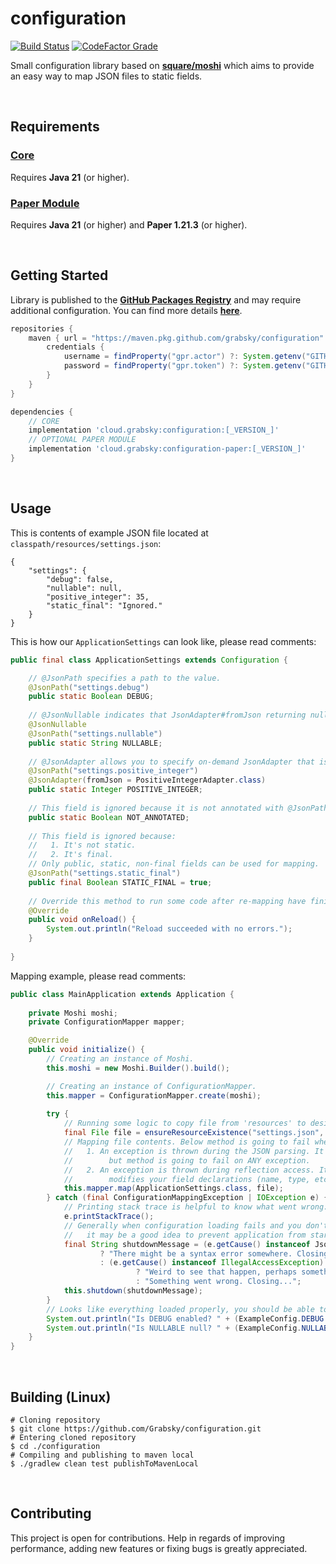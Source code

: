 # configuration
<span>
    <a href=""><img alt="Build Status" src="https://img.shields.io/github/actions/workflow/status/Grabsky/configuration/gradle.yml?style=for-the-badge&logo=github&logoColor=white&label=%20"></a>
    <a href=""><img alt="CodeFactor Grade" src="https://img.shields.io/codefactor/grade/github/Grabsky/configuration/main?style=for-the-badge&logo=codefactor&logoColor=white&label=%20"></a>
</span>
<p></p>

Small configuration library based on **[square/moshi](https://github.com/square/moshi)** which aims to provide an easy way to map JSON files to static fields.

<br />

## Requirements
### [Core](#usage)
Requires **Java 21** (or higher).  

### [Paper Module](https://github.com/Grabsky/configuration/blob/main/PAPER_MODULE.md)
Requires **Java 21** (or higher) and **Paper 1.21.3** (or higher).

<br />

## Getting Started
Library is published to the **[GitHub Packages Registry](https://github.com/Grabsky/configuration/packages/)** and may require additional configuration. You can find more details **[here](https://docs.github.com/en/packages/working-with-a-github-packages-registry/working-with-the-gradle-registry#using-a-published-package)**.
```groovy
repositories {
    maven { url = "https://maven.pkg.github.com/grabsky/configuration"
        credentials {
            username = findProperty("gpr.actor") ?: System.getenv("GITHUB_ACTOR")
            password = findProperty("gpr.token") ?: System.getenv("GITHUB_TOKEN")
        }
    }
}
```

```groovy
dependencies {
    // CORE
    implementation 'cloud.grabsky:configuration:[_VERSION_]'
    // OPTIONAL PAPER MODULE
    implementation 'cloud.grabsky:configuration-paper:[_VERSION_]'
}
```

<br />

## Usage

This is contents of example JSON file located at `classpath/resources/settings.json`:
```json5
{
    "settings": {
        "debug": false,
        "nullable": null,
        "positive_integer": 35,
        "static_final": "Ignored."
    }
}
```

This is how our `ApplicationSettings` can look like, please read comments:
```java
public final class ApplicationSettings extends Configuration {

    // @JsonPath specifies a path to the value.
    @JsonPath("settings.debug")
    public static Boolean DEBUG;
    
    // @JsonNullable indicates that JsonAdapter#fromJson returning null is 100% valid and no exception should be thrown.
    @JsonNullable
    @JsonPath("settings.nullable")
    public static String NULLABLE;
    
    // @JsonAdapter allows you to specify on-demand JsonAdapter that is going to be used for that field.
    @JsonPath("settings.positive_integer")
    @JsonAdapter(fromJson = PositiveIntegerAdapter.class)
    public static Integer POSITIVE_INTEGER;
    
    // This field is ignored because it is not annotated with @JsonPath.
    public static Boolean NOT_ANNOTATED;
    
    // This field is ignored because:
    //   1. It's not static.
    //   2. It's final.
    // Only public, static, non-final fields can be used for mapping.
    @JsonPath("settings.static_final")
    public final Boolean STATIC_FINAL = true;
    
    // Override this method to run some code after re-mapping have finished.
    @Override
    public void onReload() {
        System.out.println("Reload succeeded with no errors.");
    }
    
}
```

Mapping example, please read comments:
```java
public class MainApplication extends Application {
    
    private Moshi moshi;
    private ConfigurationMapper mapper;

    @Override
    public void initialize() {
        // Creating an instance of Moshi.
        this.moshi = new Moshi.Builder().build();

        // Creating an instance of ConfigurationMapper.
        this.mapper = ConfigurationMapper.create(moshi);
        
        try {
            // Running some logic to copy file from 'resources' to desired directory.
            final File file = ensureResourceExistence("settings.json", new File("./config/settings.json"));
            // Mapping file contents. Below method is going to fail when:
            //   1. An exception is thrown during the JSON parsing. It's usually JsonSyntaxException or JsonDataException
            //        but method is going to fail on ANY exception.
            //   2. An exception is thrown during reflection access. It's very unlikely yo happen unless something
            //        modifies your field declarations (name, type, etc.) at the runtime.
            this.mapper.map(ApplicationSettings.class, file);
        } catch (final ConfigurationMappingException | IOException e) {
            // Printing stack trace is helpful to know what went wrong:
            e.printStackTrace();
            // Generally when configuration loading fails and you don't have any kind of "fallback" values,
            //   it may be a good idea to prevent application from starting.
            final String shutdownMessage = (e.getCause() instanceof JsonSyntaxException || e.getCause() instanceof JsonDataException)
                    ? "There might be a syntax error somewhere. Closing..."
                    : (e.getCause() instanceof IllegalAccessException)
                            ? "Weird to see that happen, perhaps something modified a field declaration? Closing..."
                            : "Something went wrong. Closing...";
            this.shutdown(shutdownMessage);
        }
        // Looks like everything loaded properly, you should be able to access your static fields now:
        System.out.println("Is DEBUG enabled? " + (ExampleConfig.DEBUG == true) ? "yes." : "no.");
        System.out.println("Is NULLABLE null? " + (ExampleConfig.NULLABLE == null) ? "yes." : "no.");
    }
}
```

<br />

## Building (Linux)
```shell
# Cloning repository
$ git clone https://github.com/Grabsky/configuration.git
# Entering cloned repository
$ cd ./configuration
# Compiling and publishing to maven local
$ ./gradlew clean test publishToMavenLocal
```

<br />

## Contributing
This project is open for contributions. Help in regards of improving performance, adding new features or fixing bugs is greatly appreciated.
